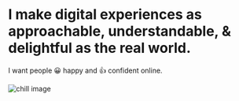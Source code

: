 # I make digital experiences as approachable, understandable, & delightful as the real world.

I want people 😀 happy and 👍 confident online.

<img src="http://randyoest.com/random/undraw_working_from_anywhere_ub67.png" alt="chill image"/>
